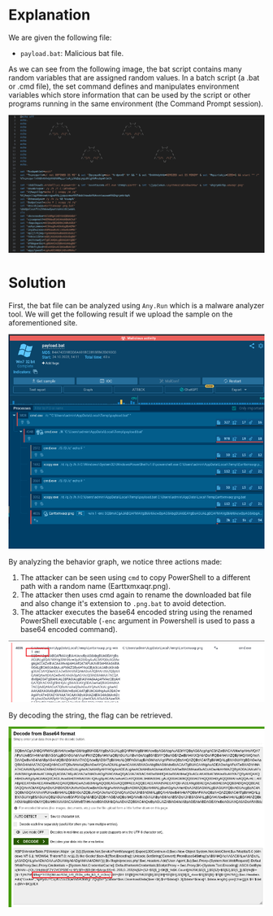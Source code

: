 # Explanation
We are given the following file:
* `payload.bat`: Malicious bat file.

As we can see from the following image, the bat script contains many random variables that are assigned random values. In a batch script (a .bat or .cmd file), the set command defines and manipulates environment variables which store information that can be used by the script or other programs running in the same environment (the Command Prompt session).

<p align='center'>
  <img src='/images/anyrun5.png' alt="VirusTotal">
</p>

# Solution

First, the bat file can be analyzed using `Any.Run` which is a malware analyzer tool.
We will get the following result if we upload the sample on the aforementioned site.

<p align='center'>
  <img src='/images/anyrun1.png' alt="VirusTotal">
</p>

By analyzing the behavior graph, we notice three actions made:
1. The attacker can be seen using `cmd` to copy PowerShell to a different path with a random name (Earttxmxaqr.png). 
1. The attacker then uses cmd again to rename the downloaded bat file and also change it's extension to `.png.bat` to avoid detection.
1. The attacker executes the base64 encoded string using the renamed PowerShell executable (`-enc` argument in Powershell is used to pass a base64 encoded command).

<p align='center'>
  <img src='/images/anyrun3.png' alt="VirusTotal">
</p>

By decoding the string, the flag can be retrieved.

<p align='center'>
  <img src='/images/anyrun4.png' alt="VirusTotal">
</p>
